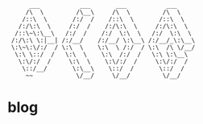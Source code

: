           ___           ___       ___           ___
         /\  \         /\__\     /\  \         /\  \
        /::\  \       /:/  /    /::\  \       /::\  \
       /:/\:\  \     /:/  /    /:/\:\  \     /:/\:\  \
      /::\~\:\__\   /:/  /    /:/  \:\  \   /:/  \:\  \
     /:/\:\ \:|__| /:/__/    /:/__/ \:\__\ /:/__/_\:\__\
     \:\~\:\/:/  / \:\  \    \:\  \ /:/  / \:\  /\ \/__/
      \:\ \::/  /   \:\  \    \:\  /:/  /   \:\ \:\__\
       \:\/:/  /     \:\  \    \:\/:/  /     \:\/:/  /
        \::/__/       \:\__\    \::/  /       \::/  /
         ~~            \/__/     \/__/         \/__/

# blog